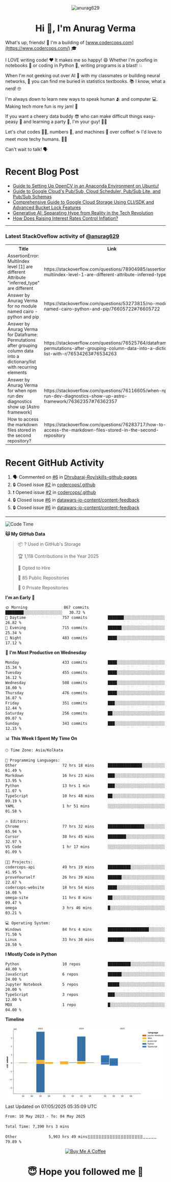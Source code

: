 

<p align="center"> <img src="https://komarev.com/ghpvc/?username=anurag629&label=Profile%20views&color=0e75b6&style=flat" alt="anurag629" /> </p>

<h1 align="center">Hi 👋, I'm Anurag Verma</h1>

What's up, friends! 👋 I'm a building of [www.codercops.com](https://www.codercops.com/) 🎓

I LOVE writing code! ❤️ It makes me so happy! 😄 Whether I'm goofing in notebooks 📓 or coding in Python 🐍, writing programs is a blast! 💥

When I'm not geeking out over AI 🤖 with my classmates or building neural networks, 🧠 you can find me buried in statistics textbooks. 📚 I know, what a nerd! 🤓

I'm always down to learn new ways to speak human 🫂 and computer 💻. Making tech more fun is my jam! 🍇

If you want a cheery data buddy 😎 who can make difficult things easy-peasy 🥝 and learning a party 🎉, I'm your guy! 🙋‍♂️

Let's chat codes 👨‍💻, numbers 🧮, and machines 🤖 over coffee! ☕ I'd love to meet more techy humans. 💁‍♂️

Can't wait to talk! 🗣️

# Recent Blog Post

<!-- BLOG-POST-LIST:START -->
- [Guide to Setting Up OpenCV in an Anaconda Environment on Ubuntu!](https://codercops.tech/blog/computer-vision-bootcamp/Guide-to-Setting-Up-OpenCV-in-an-Anaconda-Environment-on-Ubuntu!)
- [Guide to Google Cloud&#39;s Pub/Sub, Cloud Scheduler, Pub/Sub Lite, and Pub/Sub Schemas](https://codercops.tech/blog/google-cloud/Google-Clouds-Pub-Sub-Cloud-Scheduler-Pub-Sub-Lite-and-Pub-Sub-Schemas)
- [Comprehensive Guide to Google Cloud Storage Using CLI/SDK and Advanced Bucket Lock Features](https://codercops.tech/blog/google-cloud/Google-Cloud-Storage-Using-CLI-SDK-and-Advanced-Bucket-Lock-Features)
- [Generative AI: Separating Hype from Reality in the Tech Revolution](https://codercops.tech/blog/tech-latest-updates/generative-ai-seperating-hype-from-reality-in-the-tech-revolution)
- [How Does Raising Interest Rates Control Inflation?](https://codercops.tech/blog/startup-unicorn/how-does-raising-interest-rates-control-inflation)
<!-- BLOG-POST-LIST:END -->

---

### Latest StackOveflow activity of [@anurag629](https://github.com/anurag629)
<table>
  <tr><th>Title</th><th>Link</th></tr>
  <!-- STACKOVERFLOW:START --><tr><td>AssertionError: MultiIndex level [1] are different Attribute &quot;inferred_type&quot; are different</td><td>https://stackoverflow.com/questions/78904985/assertionerror-multiindex-level-1-are-different-attribute-inferred-type-are</td></tr><tr><td>Answer by Anurag Verma for no module named cairo - python and pip</td><td>https://stackoverflow.com/questions/53273815/no-module-named-cairo-python-and-pip/76605722#76605722</td></tr><tr><td>Answer by Anurag Verma for Dataframe: Permutations after grouping column data into a dictionary/list with recurring elements</td><td>https://stackoverflow.com/questions/76525764/dataframe-permutations-after-grouping-column-data-into-a-dictionary-list-with-r/76534263#76534263</td></tr><tr><td>Answer by Anurag Verma for when npm run dev diagnostics show up [Astro framework]</td><td>https://stackoverflow.com/questions/76116605/when-npm-run-dev-diagnostics-show-up-astro-framework/76362357#76362357</td></tr><tr><td>How to access the markdown files stored in the second repository?</td><td>https://stackoverflow.com/questions/76283717/how-to-access-the-markdown-files-stored-in-the-second-repository</td></tr><!-- STACKOVERFLOW:END -->
</table>

# Recent GitHub Activity
<!--START_SECTION:activity-->
1. 🗣 Commented on [#6](https://github.com/Dhrubaraj-Roy/skills-github-pages/issues/6#issuecomment-2816675607) in [Dhrubaraj-Roy/skills-github-pages](https://github.com/Dhrubaraj-Roy/skills-github-pages)
2. 🔒 Closed issue [#2](https://github.com/codercops/.github/issues/2) in [codercops/.github](https://github.com/codercops/.github)
3. ❗ Opened issue [#2](https://github.com/codercops/.github/issues/2) in [codercops/.github](https://github.com/codercops/.github)
4. 🔒 Closed issue [#6](https://github.com/datawars-io-content/content-feedback/issues/6) in [datawars-io-content/content-feedback](https://github.com/datawars-io-content/content-feedback)
5. 🔒 Closed issue [#6](https://github.com/datawars-io-content/content-feedback/issues/6) in [datawars-io-content/content-feedback](https://github.com/datawars-io-content/content-feedback)
<!--END_SECTION:activity-->

---

<!--START_SECTION:waka-->
![Code Time](http://img.shields.io/badge/Code%20Time-7%2C405%20hrs%2059%20mins-blue)

**🐱 My GitHub Data** 

> 📦 ? Used in GitHub's Storage 
 > 
> 🏆 1,118 Contributions in the Year 2025
 > 
> 💼 Opted to Hire
 > 
> 📜 85 Public Repositories 
 > 
> 🔑 0 Private Repositories 
 > 
**I'm an Early 🐤** 

```text
🌞 Morning                867 commits         ████████░░░░░░░░░░░░░░░░░   30.72 % 
🌆 Daytime                757 commits         ███████░░░░░░░░░░░░░░░░░░   26.82 % 
🌃 Evening                715 commits         ██████░░░░░░░░░░░░░░░░░░░   25.34 % 
🌙 Night                  483 commits         ████░░░░░░░░░░░░░░░░░░░░░   17.12 % 
```
📅 **I'm Most Productive on Wednesday** 

```text
Monday                   433 commits         ████░░░░░░░░░░░░░░░░░░░░░   15.34 % 
Tuesday                  455 commits         ████░░░░░░░░░░░░░░░░░░░░░   16.12 % 
Wednesday                508 commits         ████░░░░░░░░░░░░░░░░░░░░░   18.00 % 
Thursday                 476 commits         ████░░░░░░░░░░░░░░░░░░░░░   16.87 % 
Friday                   351 commits         ███░░░░░░░░░░░░░░░░░░░░░░   12.44 % 
Saturday                 256 commits         ██░░░░░░░░░░░░░░░░░░░░░░░   09.07 % 
Sunday                   343 commits         ███░░░░░░░░░░░░░░░░░░░░░░   12.15 % 
```


📊 **This Week I Spent My Time On** 

```text
🕑︎ Time Zone: Asia/Kolkata

💬 Programming Languages: 
Other                    72 hrs 18 mins      ███████████████░░░░░░░░░░   61.49 % 
Markdown                 16 hrs 23 mins      ███░░░░░░░░░░░░░░░░░░░░░░   13.95 % 
Python                   13 hrs 1 min        ███░░░░░░░░░░░░░░░░░░░░░░   11.07 % 
TypeScript               10 hrs 48 mins      ██░░░░░░░░░░░░░░░░░░░░░░░   09.19 % 
YAML                     1 hr 51 mins        ░░░░░░░░░░░░░░░░░░░░░░░░░   01.58 % 

🔥 Editors: 
Chrome                   77 hrs 32 mins      ████████████████░░░░░░░░░   65.94 % 
Cursor                   38 hrs 45 mins      ████████░░░░░░░░░░░░░░░░░   32.97 % 
VS Code                  1 hr 17 mins        ░░░░░░░░░░░░░░░░░░░░░░░░░   01.09 % 

🐱‍💻 Projects: 
codercops-api            49 hrs 19 mins      ██████████░░░░░░░░░░░░░░░   41.95 % 
proveYourself            26 hrs 39 mins      ██████░░░░░░░░░░░░░░░░░░░   22.67 % 
codercops-website        18 hrs 54 mins      ████░░░░░░░░░░░░░░░░░░░░░   16.08 % 
omega-site               11 hrs 8 mins       ██░░░░░░░░░░░░░░░░░░░░░░░   09.47 % 
omega                    3 hrs 46 mins       █░░░░░░░░░░░░░░░░░░░░░░░░   03.21 % 

💻 Operating System: 
Windows                  84 hrs 4 mins       ██████████████████░░░░░░░   71.50 % 
Linux                    33 hrs 30 mins      ███████░░░░░░░░░░░░░░░░░░   28.50 % 
```

**I Mostly Code in Python** 

```text
Python                   10 repos            ██████████░░░░░░░░░░░░░░░   40.00 % 
JavaScript               6 repos             ██████░░░░░░░░░░░░░░░░░░░   24.00 % 
Jupyter Notebook         5 repos             █████░░░░░░░░░░░░░░░░░░░░   20.00 % 
TypeScript               3 repos             ███░░░░░░░░░░░░░░░░░░░░░░   12.00 % 
MDX                      1 repo              █░░░░░░░░░░░░░░░░░░░░░░░░   04.00 % 
```



**Timeline**

![Lines of Code chart](https://raw.githubusercontent.com/anurag629/anurag629/main/assets/bar_graph.png)


 Last Updated on 07/05/2025 05:35:09 UTC
<!--END_SECTION:waka-->

<!--START_SECTION:waka-simple-->

```text
From: 10 May 2023 - To: 04 May 2025

Total Time: 7,390 hrs 3 mins

Other              5,903 hrs 49 mins⣿⣿⣿⣿⣿⣿⣿⣿⣿⣿⣿⣿⣿⣿⣿⣿⣿⣿⣿⣿⣀⣀⣀⣀⣀   79.89 %
```

<!--END_SECTION:waka-simple-->

<p align="center"> 
<a href="https://www.buymeacoffee.com/anurag629" target="_blank"><img src="https://cdn.buymeacoffee.com/buttons/default-orange.png" alt="Buy Me A Coffee" height="60" width="250"></a>
</p>


<h1 align="center"> 😇 Hope you followed me 🥰  </h1>
